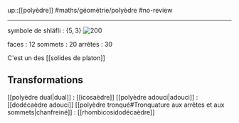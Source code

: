 up::[[polyèdre]]
#maths/géométrie/polyèdre #no-review 

----
symbole de shläfli : $\{5, 3\}$
![200](https://www.techno-science.net/illustration/Definition/180px/Dodecahedron.gif)

faces : 12
sommets : 20
arrêtes : 30

C'est un des [[solides de platon]]

## Transformations
[[polyèdre dual|dual]] : [[icosaèdre]]
[[polyèdre adouci|adouci]] : [[dodécaèdre adouci]]
[[polyèdre tronqué#Tronquature aux arrêtes et aux sommets|chanfreiné]] : [[rhombicosidodécaèdre]]

